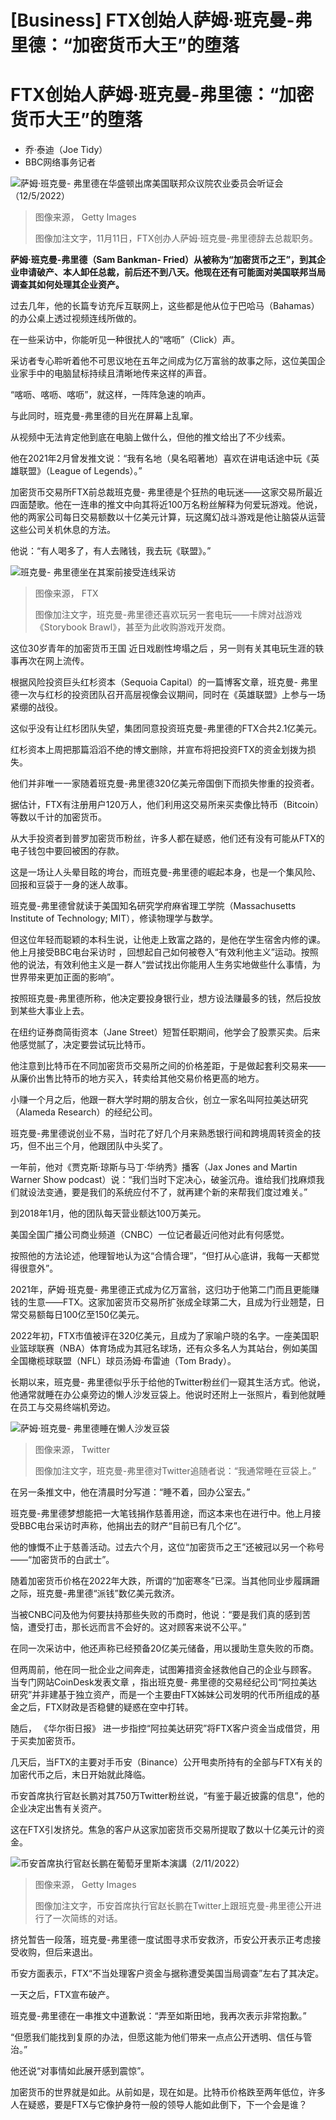 # [Business] FTX创始人萨姆·班克曼-弗里德：“加密货币大王”的堕落

#  FTX创始人萨姆·班克曼-弗里德：“加密货币大王”的堕落

  * 乔·泰迪（Joe Tidy） 
  * BBC网络事务记者 


![萨姆·班克曼- 弗里德在华盛顿出席美国联邦众议院农业委员会听证会（12/5/2022）](_127626010_gettyimages-1240622648.jpg)

> 图像来源，  Getty Images
>
> 图像加注文字，11月11日，FTX创办人萨姆·班克曼-弗里德辞去总裁职务。

**萨姆·班克曼-弗里德（Sam Bankman- Fried）从被称为“加密货币之王”，到其企业申请破产、本人卸任总裁，前后还不到八天。他现在还有可能面对美国联邦当局调查其如何处理其企业资产。**

过去几年，他的长篇专访充斥互联网上，这些都是他从位于巴哈马（Bahamas）的办公桌上透过视频连线所做的。

在一些采访中，你能听见一种很扰人的“喀呖”（Click）声。

采访者专心聆听着他不可思议地在五年之间成为亿万富翁的故事之际，这位美国企业家手中的电脑鼠标持续且清晰地传来这样的声音。

“喀呖、喀呖、喀呖”，就这样，一阵阵急速的响声。

与此同时，班克曼-弗里德的目光在屏幕上乱窜。

从视频中无法肯定他到底在电脑上做什么，但他的推文给出了不少线索。

他在2021年2月曾发推文说：“我有名地（臭名昭著地）喜欢在讲电话途中玩《英雄联盟》（League of Legends）。”

加密货币交易所FTX前总裁班克曼- 弗里德是个狂热的电玩迷——这家交易所最近四面楚歌。他在一连串的推文中向其将近100万名粉丝解释为何爱玩游戏。他说，他的两家公司每日交易额数以十亿美元计算，玩这魔幻战斗游戏是他让脑袋从运营这些公司关机休息的方法。

他说：“有人喝多了，有人去赌钱，我去玩《联盟》。”

![班克曼- 弗里德坐在其案前接受连线采访](_127618777_aa6b5fee-3768-4e7a-b759-53704cadc323.jpg)

> 图像来源，  FTX
>
> 图像加注文字，班克曼-弗里德还喜欢玩另一套电玩——卡牌对战游戏《Storybook Brawl》，甚至为此收购游戏开发商。

这位30岁青年的加密货币王国 近日戏剧性垮塌之后  ，另一则有关其电玩生涯的轶事再次在网上流传。

根据风险投资巨头红杉资本（Sequoia Capital）的一篇博客文章，班克曼- 弗里德一次与红杉的投资团队召开高层视像会议期间，同时在《英雄联盟》上参与一场紧绷的战役。

这似乎没有让红杉团队失望，集团同意投资班克曼-弗里德的FTX合共2.1亿美元。

红杉资本上周把那篇滔滔不绝的博文删除，并宣布将把投资FTX的资金划拨为损失。

他们并非唯一一家随着班克曼-弗里德320亿美元帝国倒下而损失惨重的投资者。

据估计，FTX有注册用户120万人，他们利用这交易所来买卖像比特币（Bitcoin）等数以千计的加密货币。

从大手投资者到普罗加密货币粉丝，许多人都在疑惑，他们还有没有可能从FTX的电子钱包中要回被困的存款。

这是一场让人头晕目眩的垮台，而班克曼-弗里德的崛起本身，也是一个集风险、回报和豆袋于一身的迷人故事。

班克曼-弗里德曾就读于美国知名研究学府麻省理工学院（Massachusetts Institute of Technology; MIT），修读物理学与数学。

但这位年轻而聪颖的本科生说，让他走上致富之路的，是他在学生宿舍内修的课。
 他上月接受BBC电台采访时  ，回想起自己如何被卷入“有效利他主义”运动。按照他的说法，有效利他主义是一群人“尝试找出你能用人生务实地做些什么事情，为世界带来更加正面的影响”。

按照班克曼-弗里德所称，他决定要投身银行业，想方设法赚最多的钱，然后投放到某些大事业上去。

在纽约证券商简街资本（Jane Street）短暂任职期间，他学会了股票买卖。后来他感觉腻了，决定要尝试玩比特币。

他注意到比特币在不同加密货币交易所之间的价格差距，于是做起套利交易来——从廉价出售比特币的地方买入，转卖给其他交易价格更高的地方。

小赚一个月之后，他跟一群大学时期的朋友合伙，创立一家名叫阿拉美达研究（Alameda Research）的经纪公司。


班克曼-弗里德说创业不易，当时花了好几个月来熟悉银行间和跨境周转资金的技巧，但不出三个月，他跟团队中头奖了。

一年前，他对《贾克斯·琼斯与马丁·华纳秀》播客（Jax Jones and Martin Warner Show podcast）说：“我们当时下定决心，破釜沉舟。谁给我们找麻烦我们就设法变通，要是我们的系统应付不了，就再建个新的来帮我们度过难关。”

到2018年1月，他的团队每天营业额达100万美元。

美国全国广播公司商业频道（CNBC）一位记者最近问他对此有何感觉。

按照他的方法论述，他理智地认为这“合情合理”，“但打从心底讲，我每一天都觉得很意外”。

2021年，萨姆·班克曼- 弗里德正式成为亿万富翁，这归功于他第二门而且更能赚钱的生意——FTX。这家加密货币交易所扩张成全球第二大，且成为行业翘楚，日常交易额每日100亿至150亿美元。

2022年初，FTX市值被评在320亿美元，且成为了家喻户晓的名字。一座美国职业篮球联赛（NBA）体育场成为其冠名球场，还有众多名人为其站台，例如美国全国橄榄球联盟（NFL）球员汤姆·布雷迪（Tom Brady）。

长期以来，班克曼- 弗里德似乎乐于给他的Twitter粉丝们一窥其生活方式。他说，他通常就睡在办公桌旁边的懒人沙发豆袋上。他说时还附上一张照片，看到他就睡在员工与交易终端机旁边。

![萨姆·班克曼- 弗里德睡在懒人沙发豆袋](_127618826_c1519ae1-1570-4161-8c99-cf2564d7b818.jpg)

> 图像来源，  Twitter
>
> 图像加注文字，班克曼-弗里德对Twitter追随者说：“我通常睡在豆袋上。”

在另一条推文中，他在清晨时分写道：“睡不着，回办公室去。”

班克曼-弗里德梦想能把一大笔钱捐作慈善用途，而这本来也在进行中。他上月接受BBC电台采访时声称，他捐出去的财产“目前已有几个亿”。

他的慷慨不止于慈善活动。过去六个月，这位“加密货币之王”还被冠以另一个称号——“加密货币的白武士”。

随着加密货币价格在2022年大跌，所谓的“加密寒冬”已深。当其他同业步履蹒跚之际，班克曼-弗里德“派钱”数亿美元救济。

当被CNBC问及他为何要扶持那些失败的币商时，他说：“要是我们真的感到苦恼，遭受打击，那长远而言不会好的。这对顾客来说不公平。”

在同一次采访中，他还声称已经预备20亿美元储备，用以援助生意失败的币商。

但两周前，他在同一批企业之间奔走，试图筹措资金拯救他自己的企业与顾客。
 当专门网站CoinDesk发表文章  ，指出班克曼- 弗里德的交易经纪公司“阿拉美达研究”并非建基于独立资产，而是一个主要由FTX姊妹公司发明的代币所组成的基金之后，FTX财政是否稳健的疑惑在空中打转。

随后， 《华尔街日报》  进一步指控“阿拉美达研究”将FTX客户资金当成借贷，用于买卖加密货币。

几天后，当FTX的主要对手币安（Binance）公开甩卖所持有的全部与FTX有关的加密代币之后，末日开始就此降临。

币安首席执行官赵长鹏对其750万Twitter粉丝说，“有鉴于最近披露的信息”，他的企业决定出售有关资产。

这在FTX引发挤兑。焦急的客户从这家加密货币交易所提取了数以十亿美元计的资金。

![币安首席执行官赵长鹏在葡萄牙里斯本演講（2/11/2022）](_127625571_gettyimages-1244423717.jpg)

> 图像来源，  Getty Images
>
> 图像加注文字，币安首席执行官赵长鹏在Twitter上跟班克曼-弗里德公开进行了一次简练的对话。

挤兑暂告一段落，班克曼-弗里德一度试图寻求币安救济，币安公开表示正考虑接受收购，但后来退出。

币安方面表示，FTX“不当处理客户资金与据称遭受美国当局调查”左右了其决定。

一天之后，FTX宣布破产。

班克曼-弗里德在一串推文中道歉说：“弄至如斯田地，我再次表示非常抱歉。”

“但愿我们能找到复原的办法，但愿这能为他们带来一点点公开透明、信任与管治。”

他还说“对事情如此展开感到震惊”。

加密货币的世界就是如此。从前如是，现在如是。比特币价格跌至两年低位，许多人在疑惑，要是FTX与它像护身符一般的领导人能如此倒下，下一个会是谁？


